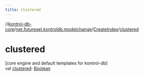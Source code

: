 ```yaml
---
title: clustered
---
```

//[kontrol-db-core](../../../index.html)/[net.futureset.kontroldb.modelchange](../index.html)/[CreateIndex](index.html)/[clustered](clustered.html)



# clustered



[core engine and default templates for kontrol-db]\
val [clustered](clustered.html): [Boolean](https://kotlinlang.org/api/latest/jvm/stdlib/kotlin/-boolean/index.html)




